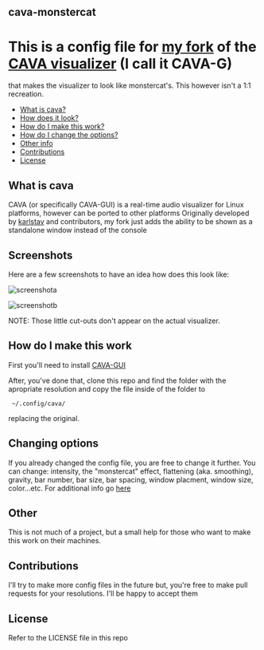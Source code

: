 ## cava-monstercat

# This is a config file for [my fork](https://github.com/nikp123/cava) of the [CAVA visualizer](https://github.com/karlstav/cava) (I call it CAVA-G)
that makes the visualizer to look like monstercat's. This however isn't a 1:1 recreation.

- [What is cava?](#what-is-cava)
- [How does it look?](#screenshots)
- [How do I make this work?](#how-do-i-make-this-work)
- [How do I change the options?](#changing-options)
- [Other info](#other)
- [Contributions](#contributions)
- [License](#license)


What is cava
------------

CAVA (or specifically CAVA-GUI) is a real-time audio visualizer for Linux platforms, however can be ported to other platforms
Originally developed by [karlstav](https://github.com/karlstav) and contributors, my fork just adds the ability to be shown as a standalone window instead of the console


Screenshots
-----------

Here are a few screenshots to have an idea how does this look like:

![screenshota](http://i.imgur.com/9K2o4K8.png)

![screenshotb](http://i.imgur.com/Tt1aktR.png)

NOTE: Those little cut-outs don't appear on the actual visualizer.


How do I make this work
-----------------------

First you'll need to install [CAVA-GUI](https://github.com/nikp123/cava)

After, you've done that, clone this repo and find the folder with the apropriate resolution and copy the file inside of the folder to 
     
     ~/.config/cava/
replacing the original.


Changing options
----------------

If you already changed the config file, you are free to change it further. You can change: intensity, the "monstercat" effect, flattening (aka. smoothing), gravity, bar number, bar size, bar spacing, window placment, window size, color...etc. For additional info go [here](https://github.com/nikp123/cava)


Other
-----

This is not much of a project, but a small help for those who want to make this work on their machines.


Contributions
-------------

I'll try to make more config files in the future but, you're free to make pull requests for your resolutions. I'll be happy to accept them


License
-------
Refer to the LICENSE file in this repo

